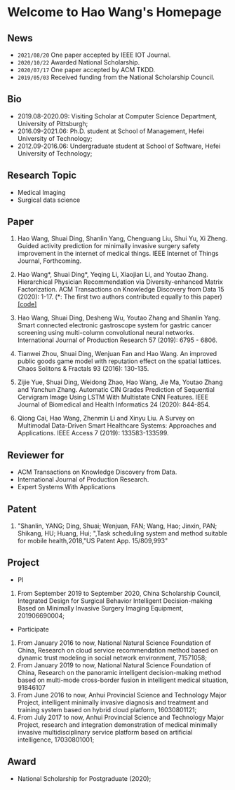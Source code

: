# Welcome to Hao Wang's Homepage

## News

- `2021/08/20` One paper accepted by IEEE IOT Journal.
- `2020/10/22` Awarded National Scholarship.
- `2020/07/17` One paper accepted by ACM TKDD.
- `2019/05/03` Received funding from the National Scholarship Council.

## Bio

- 2019.08-2020.09: Visiting Scholar at Computer Science Department, University of Pittsburgh;
- 2016.09-2021.06: Ph.D. student at School of Management, Hefei University of Technology;
- 2012.09-2016.06: Undergraduate student at School of Software, Hefei University of Technology;

## Research Topic

- Medical Imaging
- Surgical data science

## Paper

1. Hao Wang, Shuai Ding, Shanlin Yang, Chenguang Liu, Shui Yu, Xi Zheng. Guided activity prediction for minimally invasive surgery safety improvement in the internet of medical things. IEEE Internet of Things Journal, Forthcoming.

2. Hao Wang\*, Shuai Ding\*, Yeqing Li, Xiaojian Li, and Youtao Zhang. Hierarchical Physician Recommendation via Diversity-enhanced Matrix Factorization. ACM Transactions on Knowledge Discovery from Data  15 (2020): 1-17. (\*: The first two authors contributed equally to this paper) [[code]](https://github.com/Waynehfut/MatrixFactorization)

3. Hao Wang, Shuai Ding, Desheng Wu, Youtao Zhang and Shanlin Yang. Smart connected electronic gastroscope system for gastric cancer screening using multi-column convolutional neural networks. International Journal of Production Research 57 (2019): 6795 - 6806.

4. Tianwei Zhou, Shuai Ding, Wenjuan Fan and Hao Wang. An improved public goods game model with reputation effect on the spatial lattices. Chaos Solitons & Fractals 93 (2016): 130-135.

5. Zijie Yue, Shuai Ding, Weidong Zhao, Hao Wang, Jie Ma, Youtao Zhang and Yanchun Zhang. Automatic CIN Grades Prediction of Sequential Cervigram Image Using LSTM With Multistate CNN Features. IEEE Journal of Biomedical and Health Informatics 24 (2020): 844-854.

6. Qiong Cai, Hao Wang, Zhenmin Li and Xinyu Liu. A Survey on Multimodal Data-Driven Smart Healthcare Systems: Approaches and Applications. IEEE Access 7 (2019): 133583-133599.

## Reviewer for

- ACM Transactions on Knowledge Discovery from Data.
- International Journal of Production Research.
- Expert Systems With Applications

## Patent

1. "Shanlin, YANG; Ding, Shuai; Wenjuan, FAN; Wang, Hao; Jinxin, PAN; Shikang, HU; Huang, Hui; ",Task scheduling system and method suitable for mobile health,2018,"US Patent App. 15/809,993"

## Project

- PI

1. From September 2019 to September 2020, China Scholarship Council, Integrated Design for Surgical Behavior Intelligent Decision-making Based on Minimally Invasive Surgery Imaging Equipment, 201906690004;

- Participate

1. From January 2016 to now, National Natural Science Foundation of China, Research on cloud service recommendation method based on dynamic trust modeling in social network environment, 71571058;
2. From January 2019 to now, National Natural Science Foundation of China, Research on the panoramic intelligent decision-making method based on multi-mode cross-border fusion in intelligent medical situation, 91846107
3. From June 2016 to now, Anhui Provincial Science and Technology Major Project, intelligent minimally invasive diagnosis and treatment and training system based on hybrid cloud platform, 16030801121;
4. From July 2017 to now, Anhui Provincial Science and Technology Major Project, research and integration demonstration of medical minimally invasive multidisciplinary service platform based on artificial intelligence, 17030801001;

## Award

- National Scholarship for Postgraduate (2020);
